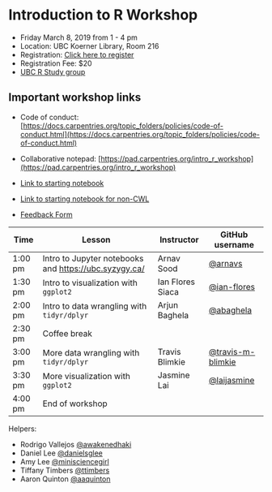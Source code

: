 # Introduction to R Workshop

- Friday March 8, 2019 from 1 - 4 pm 
- Location: UBC Koerner Library, Room 216 
- Registration: [Click here to register](https://www.eventbrite.ca/e/introduction-to-r-workshop-tickets-56524324777?utm-medium=discovery&utm-campaign=social&utm-content=attendeeshare&aff=escb&utm-source=cp&utm-term=listing)
- Registration Fee: $20
- [UBC R Study group](https://ubc-r-study-group.github.io/studyGroup/)

## Important workshop links
- Code of conduct: [https://docs.carpentries.org/topic_folders/policies/code-of-conduct.html](https://docs.carpentries.org/topic_folders/policies/code-of-conduct.html)
- Collaborative notepad: [https://pad.carpentries.org/intro_r_workshop](https://pad.carpentries.org/intro_r_workshop)
- [Link to starting notebook](https://ubc.syzygy.ca/jupyter/hub/user-redirect/git-pull?repo=https%3A%2F%2Fgithub.com%2FUBC-R-Study-group%2Fintro_r_workshop&branch=master&urlpath=tree%2Fintro_r_workshop%2Fstarting_notebook.ipynb)
- [Link to starting notebook for non-CWL](https://cybera.syzygy.ca/jupyter/hub/user-redirect/git-pull?repo=https%3A%2F%2Fgithub.com%2FUBC-R-Study-group%2Fintro_r_workshop&branch=master&urlpath=tree%2Fintro_r_workshop%2Fstarting_notebook.ipynb)

- [Feedback Form](https://goo.gl/forms/LiVv44V2mFvuwRwC2)


| Time | Lesson | Instructor  | GitHub username  |
|-----------|------------|---------|--------|
| 1:00 pm | Intro to Jupyter notebooks and https://ubc.syzygy.ca/ |Arnav Sood | [@arnavs](https://github.com/arnavs)  |
| 1:30 pm | Intro to visualization with `ggplot2`|  Ian Flores Siaca | [@ian-flores](https://github.com/ian-flores)  | 
| 2:00 pm  | Intro to data wrangling with `tidyr/dplyr `| Arjun Baghela | [@abaghela](https://github.com/abaghela)  | 
| 2:30 pm | Coffee break |  |  |
| 3:00 pm | More data wrangling with `tidyr/dplyr` |Travis Blimkie | [@travis-m-blimkie](https://github.com/travis-m-blimkie)  | 
| 3:30 pm |  More visualization with `ggplot2` | Jasmine Lai | [@laijasmine](https://github.com/laijasmine) |
| 4:00 pm |  End of workshop | |  |


Helpers:
- Rodrigo Vallejos [@awakenedhaki](https://github.com/awakenedhaki)
- Daniel Lee [@danielsglee](https://github.com/danielsglee)
- Amy Lee [@minisciencegirl](https://github.com/minisciencegirl)
- Tiffany Timbers [@ttimbers](https://github.com/ttimbers)
- Aaron Quinton [@aaquinton](https://github.com/aaquinton)


